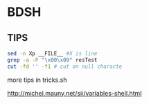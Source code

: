 # BDSH

## TIPS

```bash
sed -n Xp __FILE__ #X is line
grep -a -P "\x00\x09" resTest
cut -fd '' -f1 # cut on null characte
```

more tips in tricks.sh

http://michel.mauny.net/sii/variables-shell.html
